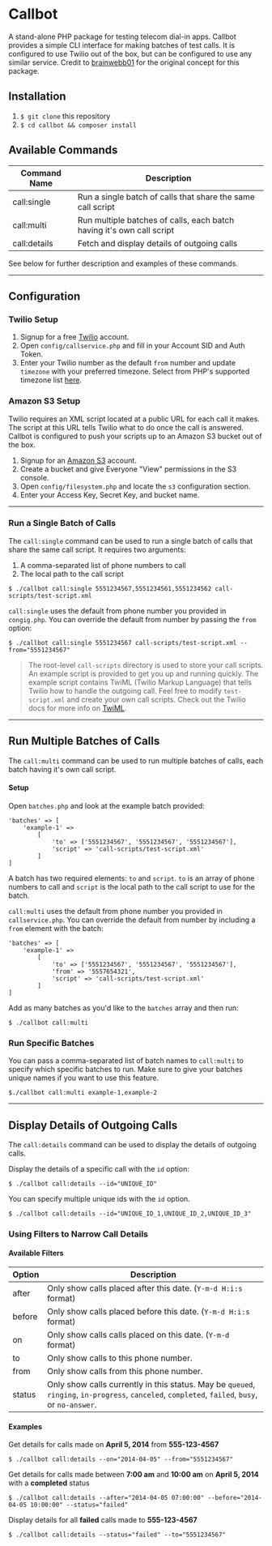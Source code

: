 # Callbot

A stand-alone PHP package for testing telecom dial-in apps. Callbot provides a simple CLI interface for making batches of test calls. It is configured to use Twilio out of the box, but can be configured to use any similar service. Credit to [brainwebb01](https://github.com/brianwebb01) for the original concept for this package.

## Installation

1. `$ git clone` this repository
2. `$ cd callbot && composer install`

## Available Commands

| Command Name | Description                                                           |
| ------------ | --------------------------------------------------------------------- |
| call:single  | Run a single batch of calls that share the same call script           |
| call:multi   | Run multiple batches of calls, each batch having it's own call script |
| call:details | Fetch and display details of outgoing calls                           |

See below for further description and examples of these commands.


---

## Configuration

### Twilio Setup

1. Signup for a free [Twilio](https://www.twilio.com/try-twilio) account.
2. Open `config/callservice.php` and fill in your Account SID and Auth Token.
3. Enter your Twilio number as the default `from` number and update `timezone` with your preferred timezone.
Select from PHP's supported timezone list [here](http://www.php.net/manual/en/timezones.php).

### Amazon S3 Setup

Twilio requires an XML script located at a public URL for each call it makes. The script at this URL tells Twilio what to do once the call is answered. Callbot is configured to push your scripts up to an Amazon S3 bucket out of the box.

1. Signup for an [Amazon S3](https://console.aws.amazon.com/s3/) account.
2. Create a bucket and give Everyone "View" permissions in the S3 console.
3. Open `config/filesystem.php` and locate the `s3` configuration section.
4. Enter your Access Key, Secret Key, and bucket name.


---

### Run a Single Batch of Calls

The `call:single` command can be used to run a single batch of calls that share the same call script. It requires two arguments:

1. A comma-separated list of phone numbers to call
2. The local path to the call script

```
$ ./callbot call:single 5551234567,5551234561,5551234562 call-scripts/test-script.xml
```

`call:single` uses the default from phone number you provided in `congig.php`. You can override the default from number by passing the `from` option:

```
$ ./callbot call:single 5551234567 call-scripts/test-script.xml --from="5551234567"
```

> The root-level `call-scripts` directory is used to store your call scripts. An example script is provided to
> get you up and running quickly. The example script contains TwiML (Twilio Markup Language) that tells Twilio
> how to handle the outgoing call. Feel free to modify `test-script.xml` and create your own call scripts.
> Check out the Twilio docs for more info on [TwiML](https://www.twilio.com/docs/api/twiml).


---

## Run Multiple Batches of Calls

The `call:multi` command can be used to run multiple batches of calls, each batch having it's own call script.

#### Setup

Open `batches.php` and look at the example batch provided:

```
'batches' => [
    'example-1' =>
        [
            'to' => ['5551234567', '5551234567', '5551234567'],
            'script' => 'call-scripts/test-script.xml'
        ]
]
```

A batch has two required elements: `to` and `script`. `to` is an array of phone numbers to call and `script` is the local path to the call script to use for the batch.

`call:multi` uses the default from phone number you provided in `callservice.php`. You can override the default from number by including a `from` element with the batch:

```
'batches' => [
    'example-1' =>
        [
            'to' => ['5551234567', '5551234567', '5551234567'],
            'from' => '5557654321',
            'script' => 'call-scripts/test-script.xml'
        ]
]
```

Add as many batches as you'd like to the `batches` array and then run:

```
$ ./callbot call:multi
```

### Run Specific Batches

You can pass a comma-separated list of batch names to `call:multi` to specify which specific
batches to run. Make sure to give your batches unique names if you want to use this feature.

```
$./callbot call:multi example-1,example-2
```

---

## Display Details of Outgoing Calls

The `call:details` command can be used to display the details of outgoing calls.

Display the details of a specific call with the `id` option:

```
$ ./callbot call:details --id="UNIQUE_ID"
```

You can specify multiple unique ids with the `id` option.

```
$ ./callbot call:details --id="UNIQUE_ID_1,UNIQUE_ID_2,UNIQUE_ID_3"
```

### Using Filters to Narrow Call Details

#### Available Filters

| Option | Description                               |
| ------ | ----------------------------------------- |
| after  | Only show calls placed after this date. (`Y-m-d H:i:s` format)   |
| before | Only show calls placed before this date. (`Y-m-d H:i:s` format)  |
| on     | Only show calls calls placed on this date. (`Y-m-d` format)|
| to     | Only show calls to this phone number.      |
| from   | Only show calls from this phone number.    |
| status | Only show calls currently in this status. May be `queued`, `ringing`, `in-progress`, `canceled`, `completed`, `failed`, `busy`, or `no-answer`. |

#### Examples

Get details for calls made on **April 5, 2014** from **555-123-4567**

```
$ ./callbot call:details --on="2014-04-05" --from="5551234567"
```

Get details for calls made between **7:00 am** and **10:00 am** on **April 5, 2014** with a **completed** status

```
$ ./callbot call:details --after="2014-04-05 07:00:00" --before="2014-04-05 10:00:00" --status="failed"
```

Display details for all **failed** calls made to **555-123-4567**

```
$ ./callbot call:details --status="failed" --to="5551234567"
```
